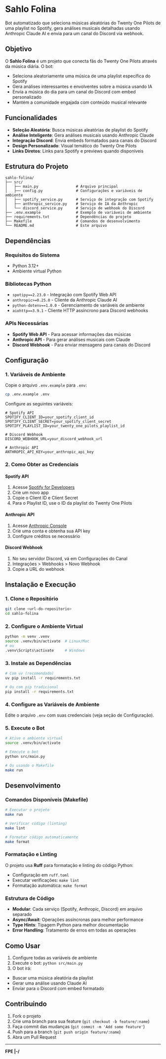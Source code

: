 # Sahlo Folina

Bot automatizado que seleciona músicas aleatórias do Twenty One Pilots de uma playlist no Spotify, gera análises musicais detalhadas usando Anthropic Claude AI e envia para um canal do Discord via webhook.

## Objetivo

O **Sahlo Folina** é um projeto que conecta fãs do Twenty One Pilots através da música diária. O bot:

- Seleciona aleatoriamente uma música de uma playlist específica do Spotify
- Gera análises interessantes e envolventes sobre a música usando IA
- Envia a música do dia para um canal do Discord com embed personalizado
- Mantém a comunidade engajada com conteúdo musical relevante

## Funcionalidades

- **Seleção Aleatória**: Busca músicas aleatórias de playlist do Spotify
- **Análise Inteligente**: Gera análises musicais usando Anthropic Claude
- **Integração Discord**: Envia embeds formatados para canais do Discord
- **Design Personalizado**: Visual temático do Twenty One Pilots
- **Links Diretos**: Links para Spotify e previews quando disponíveis

##  Estrutura do Projeto

```
sahlo-folina/
├── src/
│   ├── main.py                 # Arquivo principal
│   ├── config.py               # Configurações e variáveis de ambiente
│   ├── spotify_service.py      # Serviço de integração com Spotify
│   ├── anthropic_service.py    # Serviço de IA da Anthropic
│   └── discord_service.py      # Serviço de webhook do Discord
├── .env.example                # Exemplo de variáveis de ambiente
├── requirements.txt            # Dependências do projeto
├── Makefile                    # Comandos de desenvolvimento
└── README.md                   # Este arquivo
```

## Dependências

### Requisitos do Sistema
- Python 3.12+
- Ambiente virtual Python

### Bibliotecas Python
- `spotipy==2.23.0` - Integração com Spotify Web API
- `anthropic>=0.25.0` - Cliente da Anthropic Claude AI
- `python-dotenv==1.0.0` - Gerenciamento de variáveis de ambiente
- `aiohttp==3.9.1` - Cliente HTTP assíncrono para Discord webhooks

### APIs Necessárias
- **Spotify Web API** - Para acessar informações das músicas
- **Anthropic API** - Para gerar análises musicais com Claude
- **Discord Webhook** - Para enviar mensagens para canais do Discord

## Configuração

### 1. Variáveis de Ambiente

Copie o arquivo `.env.example` para `.env`:

```bash
cp .env.example .env
```

Configure as seguintes variáveis:

```env
# Spotify API
SPOTIFY_CLIENT_ID=your_spotify_client_id
SPOTIFY_CLIENT_SECRET=your_spotify_client_secret
SPOTIFY_PLAYLIST_ID=your_twenty_one_pilots_playlist_id

# Discord Webhook
DISCORD_WEBHOOK_URL=your_discord_webhook_url

# Anthropic API
ANTHROPIC_API_KEY=your_anthropic_api_key
```

### 2. Como Obter as Credenciais

#### Spotify API
1. Acesse [Spotify for Developers](https://developer.spotify.com/)
2. Crie um novo app
3. Copie o Client ID e Client Secret
4. Para o Playlist ID, use o ID da playlist do Twenty One Pilots

#### Anthropic API
1. Acesse [Anthropic Console](https://console.anthropic.com/)
2. Crie uma conta e obtenha sua API key
3. Configure créditos se necessário

#### Discord Webhook
1. No seu servidor Discord, vá em Configurações do Canal
2. Integrações > Webhooks > Novo Webhook
3. Copie a URL do webhook

## Instalação e Execução

### 1. Clone o Repositório
```bash
git clone <url-do-repositorio>
cd sahlo-folina
```

### 2. Configure o Ambiente Virtual
```bash
python -m venv .venv
source .venv/bin/activate  # Linux/Mac
# ou
.venv\Scripts\activate     # Windows
```

### 3. Instale as Dependências
```bash
# Com uv (recomendado)
uv pip install -r requirements.txt

# Ou com pip tradicional
pip install -r requirements.txt
```

### 4. Configure as Variáveis de Ambiente
Edite o arquivo `.env` com suas credenciais (veja seção de Configuração).

### 5. Execute o Bot
```bash
# Ative o ambiente virtual
source .venv/bin/activate

# Execute o bot
python src/main.py

# Ou usando o Makefile
make run
```

## Desenvolvimento

### Comandos Disponíveis (Makefile)

```bash
# Executar o projeto
make run

# Verificar código (linting)
make lint

# Formatar código automaticamente
make format
```

### Formatação e Linting

O projeto usa **Ruff** para formatação e linting do código Python:

- Configuração em `ruff.toml`
- Executar verificações: `make lint`
- Formatação automática: `make format`

### Estrutura de Código

- **Modular**: Cada serviço (Spotify, Anthropic, Discord) em arquivo separado
- **Async/Await**: Operações assíncronas para melhor performance
- **Type Hints**: Tipagem Python para melhor documentação
- **Error Handling**: Tratamento de erros em todas as operações

## Como Usar

1. Configure todas as variáveis de ambiente
2. Execute o bot: `python src/main.py`
3. O bot irá:
  - Buscar uma música aleatória da playlist
  - Gerar uma análise usando Claude AI
  - Enviar para o Discord com embed formatado

## Contribuindo

1. Fork o projeto
2. Crie uma branch para sua feature (`git checkout -b feature/:name`)
3. Faça commit das mudanças (`git commit -m 'Add some feature'`)
4. Push para a branch (`git push origin feature/:name`)
5. Abra um Pull Request


---

**FPE |-/**
